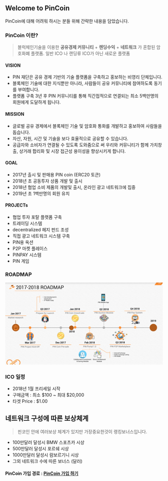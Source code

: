## Welcome to PinCoin

PinCoin에 대해 어려워 하시는 분들 위해 간략한 내용을 담았습니다.

### PinCoin 이란?

> 블럭체인기술을 이용한 **공유경제 커뮤니티** + **렌딩수익** + **네트워크** 가 혼합된  암호화폐 플랫폼.
> 일반 ICO 나 랜딩류 ICO가 아닌 새로운 플랫폼

#### VISION

- PIN 재단은 공유 경제 기반의 기술 플랫폼을 구축하고 홍보하는 비영리 단체입니다.
- 블록체인 기술에 대한 지식뿐만 아니라, 사람들이 공유 커뮤니티에 참여하도록 동기를 부여합니다.
- 플랫폼 구축 3년 후 PIN 커뮤니티를 통해 직간접적으로 연결되는 최소 5백만명의 회원에게 도달하게 됩니다.

#### MISSION

- 글로벌 공유 경제에서 블록체인 기술 및 암호화 통화를 개발하고 홍보하여 사람들을 돕습니다.
- 자산, 자원, 시간 및 기술을 보다 효율적으로 공유할 수 있습니다.
- 공급자와 소비자가 연결될 수 있도록 도와줌으로 써 우리와 커뮤니티가 함께 가치창출, 상거래 합리화 및 시장 접근성 용이성을 향상시키게 합니다.

#### GOAL

- 2017년 출시 및 판매용 PIN coin (ERC20 토큰)
- 2018년 초 공동투자 상품 개발 및 출시
- 2018년 협업 소비 제품의 개발및 출시, 온라인 광고 네트워크에 집중
- 2019년 초 1백만명의 회원 유치

#### PROJECTs

- 협업 투자 포탈 플랫폼 구축
- 트레이딩 시스템
- decentralized 헤지 펀드 조성
- 직접 광고 네트워크 시스템 구축
- PIN용 옥션 
- P2P 마켓 플레이스 
- PINPAY 시스템
- PIN 게임

### ROADMAP

![roadmap](https://github.com/mypincoin/pincoin/blob/master/ROADMAP.PNG) 

### ICO 일정

- 2018년 1월 프리세일 시작
 - 구매금액 : 최소 $100 ~ 최대 $20,000
- 타겟 Price : $1.00

## 네트워크 구성에 따른 보상체계

> 핀코인 안에 여러보상 체계가 있지만 가장중요한것이 랭킹보너스입니다.

- 100만달러 달성시 BMW 스포츠카 시상
- 500만달러 달성시 포르쉐 시상
- 1000만달러 달성시 람보르기니 시상
- 그외 네트워크 수에 따른 보너스 (달러)

#### PinCoin 가입 경로 : [PinCoin 가입 하기](https://my.pincoin.io/dashboard/auth/signup/KWANUNG)
